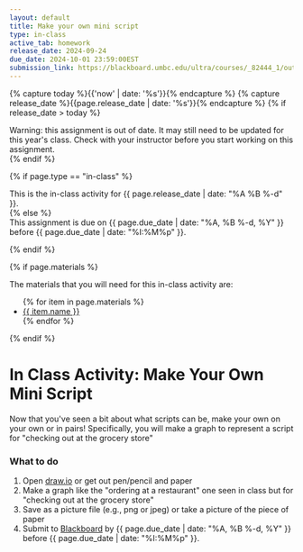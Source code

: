 ```yaml
---
layout: default
title: Make your own mini script
type: in-class
active_tab: homework
release_date: 2024-09-24
due_date: 2024-10-01 23:59:00EST
submission_link: https://blackboard.umbc.edu/ultra/courses/_82444_1/outline/assessment/test/_7137009_1?courseId=_82444_1&gradeitemView=details
---
```


<!-- Check whether the assignment is ready to release -->
{% capture today %}{{'now' | date: '%s'}}{% endcapture %}
{% capture release_date %}{{page.release_date | date: '%s'}}{% endcapture %}
{% if release_date > today %} 
<div class="alert alert-danger">
Warning: this assignment is out of date.  It may still need to be updated for this year's class.  Check with your instructor before you start working on this assignment.
</div>
{% endif %}
<!-- End of check whether the assignment is up to date -->



{% if page.type == "in-class" %}
<!-- In class activity -->
<div class="alert alert-info">
This is the in-class activity for {{ page.release_date | date: "%A %B %-d" }}.
</div>
{% else %}
<!-- Homework assignment -->
<div class="alert alert-info">
This assignment is due on {{ page.due_date | date: "%A, %B %-d, %Y" }} before {{ page.due_date | date: "%I:%M%p" }}. 
</div>

{% endif %}

{% if page.materials %}
<div class="alert alert-info">
The materials that you will need for this in-class activity are:
<ul>
{% for item in page.materials %}
<li><a href="{{item.url}}">{{ item.name }}</a></li>
{% endfor %}
</ul>
</div>
{% endif %}



In Class Activity: Make Your Own Mini Script
=============================================================

Now that you've seen a bit about what scripts can be, make your own on your own or in pairs!
Specifically, you will make a graph to represent a script for "checking out at the grocery store"

### What to do

1. Open [draw.io](draw.io) or get out pen/pencil and paper
2. Make a graph like the "ordering at a restaurant" one seen in class but for "checking out at the grocery store"
3. Save as a picture file (e.g., png or jpeg) or take a picture of the piece of paper
4. Submit to [Blackboard]({{page.submission_link}}) by {{ page.due_date | date: "%A, %B %-d, %Y" }} before {{ page.due_date | date: "%I:%M%p" }}. 

